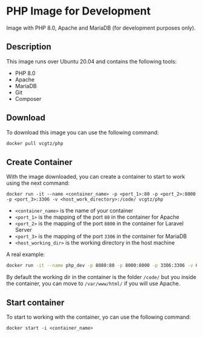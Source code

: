 # PHP Image for Development
Image with PHP 8.0, Apache and MariaDB (for development purposes only).

## Description
This image runs over Ubuntu 20.04 and contains the following tools:
* PHP 8.0
* Apache
* MariaDB
* Git
* Composer

## Download
To download this image you can use the following command:
```bash
docker pull vcgtz/php
```
## Create Container
With the image downloaded, you can create a container to start to work using the next command:
```
docker run -it --name <container_name> -p <port_1>:80 -p <port_2>:8000 -p <port_3>:3306 -v <host_work_directory>:/code/ vcgtz/php
```

* `<container_name>` is the name of your container
* `<port_1>` is the mapping of the port `80` in the container for Apache
* `<port_2>` is the mapping of the port `8000` in the container for Laravel Server
* `<port_3>` is the mapping of the port `3306` in the container for MariaDB
* `<host_working_dir>` is the working directory in the host machine

A real example:
```bash
docker run -it --name php_dev -p 8080:80 -p 8000:8000 -p 3306:3306 -v C:\Code\Projects\php_dev\:/code/ vcgtz/php
```
By default the working dir in the container is the folder `/code/` but you inside the container, you can move to `/var/www/html/` if you will use Apache.

## Start container
To start to working with the container, yo can use the following command:
```
docker start -i <container_name>
```
